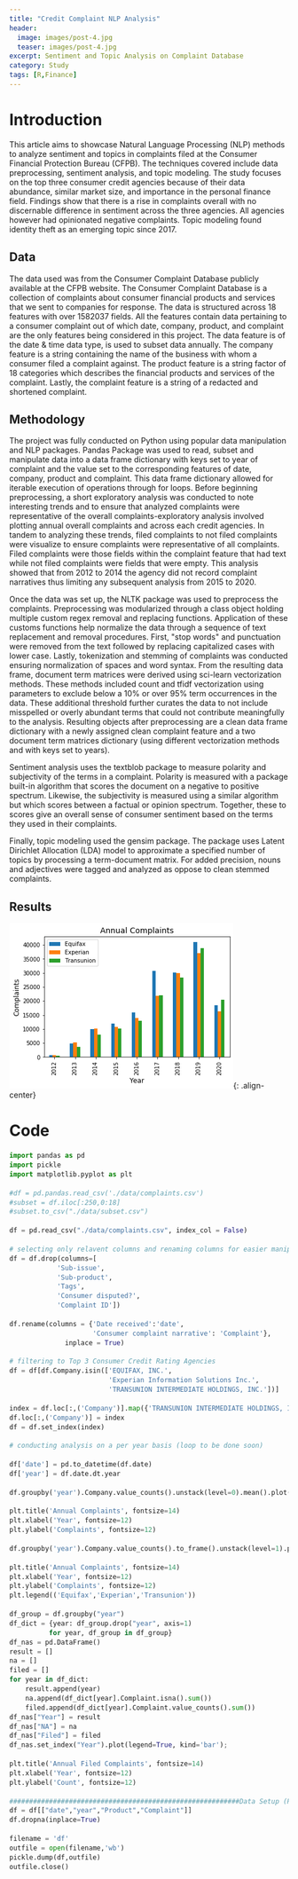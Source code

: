 ```yaml
---
title: "Credit Complaint NLP Analysis"
header:
  image: images/post-4.jpg
  teaser: images/post-4.jpg
excerpt: Sentiment and Topic Analysis on Complaint Database
category: Study
tags: [R,Finance]
---
```


# Introduction

This article aims to showcase Natural Language Processing (NLP) methods to analyze sentiment and topics in complaints filed at the Consumer Financial Protection Bureau (CFPB). The techniques covered include data preprocessing, sentiment analysis, and topic modeling. The study focuses on the top three consumer credit agencies because of their data abundance, similar market size, and importance in the personal finance field. Findings show that there is a rise in complaints overall with no discernable difference in sentiment across the three agencies. All agencies however had opinionated negative complaints. Topic modeling found identity theft as an emerging topic since 2017.

## Data

The data used was from the Consumer Complaint Database publicly available at the CFPB website. The Consumer Complaint Database is a collection of complaints about consumer financial products and services that we sent to companies for response. The data is structured across 18 features with over 1582037 fields. All the features contain data pertaining to a consumer complaint out of which date, company, product, and complaint are the only features being considered in this project. The data feature is of the date & time data type, is used to subset data annually. The company feature is a string containing the name of the business with whom a consumer filed a complaint against. The product feature is a string factor of 18 categories which describes the financial products and services of the complaint. Lastly, the complaint feature is a string of a redacted and shortened complaint. 

## Methodology

The project was fully conducted on Python using popular data manipulation and NLP packages. Pandas Package was used to read, subset and manipulate data into a data frame dictionary with keys set to year of complaint and the value set to the corresponding features of date, company, product and complaint. This data frame dictionary allowed for iterable execution of operations through for loops. Before beginning preprocessing, a short exploratory analysis was conducted to note interesting trends and to ensure that analyzed complaints were representative of the overall complaints-exploratory analysis involved plotting annual overall complaints and across each credit agencies. In tandem to analyzing these trends, filed complaints to not filed complaints were visualize to ensure complaints were representative of all complaints. Filed complaints were those fields within the complaint feature that had text while not filed complaints were fields that were empty. This analysis showed that from 2012 to 2014 the agency did not record complaint narratives thus limiting any subsequent analysis from 2015 to 2020.

Once the data was set up, the NLTK package was used to preprocess the complaints. Preprocessing was modularized through a class object holding multiple custom regex removal and replacing functions. Application of these customs functions help normalize the data through a sequence of text replacement and removal procedures. First, "stop words" and punctuation were removed from the text followed by replacing capitalized cases with lower case. Lastly, tokenization and stemming of complaints was conducted ensuring normalization of spaces and word syntax. From the resulting data frame, document term matrices were derived using sci-learn vectorization methods. These methods included count and tfidf vectorization using parameters to exclude below a 10% or over 95% term occurrences in the data. These additional threshold further curates the data to not include misspelled or overly abundant terms that could not contribute meaningfully to the analysis. Resulting objects after preprocessing are a clean data frame dictionary with a newly assigned clean complaint feature and a two document term matrices dictionary (using different vectorization methods and with keys set to years).

Sentiment analysis uses the textblob package to measure polarity and subjectivity of the terms in a complaint. Polarity is measured with a package built-in algorithm that scores the document on a negative to positive spectrum. Likewise, the subjectivity is measured using a similar algorithm but which scores between a factual or opinion spectrum. Together, these to scores give an overall sense of consumer sentiment based on the terms they used in their complaints.

Finally, topic modeling used the gensim package. The package uses Latent Dirichlet Allocation (LDA) model to approximate a specified number of topics by processing a term-document matrix. For added precision, nouns and adjectives were tagged and analyzed as oppose to clean stemmed complaints.


## Results

![image-center](/images/post-4-figure-1.png){: .align-center}

# Code

```python
import pandas as pd
import pickle
import matplotlib.pyplot as plt

#df = pd.pandas.read_csv('./data/complaints.csv')
#subset = df.iloc[:250,0:18]
#subset.to_csv("./data/subset.csv")

df = pd.read_csv("./data/complaints.csv", index_col = False)

# selecting only relavent columns and renaming columns for easier manipulation
df = df.drop(columns=[
            'Sub-issue',
            'Sub-product',
            'Tags', 
            'Consumer disputed?',
            'Complaint ID'])

df.rename(columns = {'Date received':'date', 
                     'Consumer complaint narrative': 'Complaint'}, 
              inplace = True)

# filtering to Top 3 Consumer Credit Rating Agencies
df = df[df.Company.isin(['EQUIFAX, INC.', 
                         'Experian Information Solutions Inc.',
                         'TRANSUNION INTERMEDIATE HOLDINGS, INC.'])]

index = df.loc[:,('Company')].map({'TRANSUNION INTERMEDIATE HOLDINGS, INC.': 'Transunion', 'Experian Information Solutions Inc.':'Experian', 'EQUIFAX, INC.':'Equifax'}).values
df.loc[:,('Company')] = index
df = df.set_index(index)

# conducting analysis on a per year basis (loop to be done soon)

df['date'] = pd.to_datetime(df.date)
df['year'] = df.date.dt.year

df.groupby('year').Company.value_counts().unstack(level=0).mean().plot();

plt.title('Annual Complaints', fontsize=14)
plt.xlabel('Year', fontsize=12)
plt.ylabel('Complaints', fontsize=12)

df.groupby('year').Company.value_counts().to_frame().unstack(level=1).plot(legend=False, kind='bar');

plt.title('Annual Complaints', fontsize=14)
plt.xlabel('Year', fontsize=12)
plt.ylabel('Complaints', fontsize=12)
plt.legend(('Equifax','Experian','Transunion'))

df_group = df.groupby("year")
df_dict = {year: df_group.drop("year", axis=1) 
          for year, df_group in df_group}
df_nas = pd.DataFrame()
result = []
na = []
filed = []
for year in df_dict:
    result.append(year)
    na.append(df_dict[year].Complaint.isna().sum())
    filed.append(df_dict[year].Complaint.value_counts().sum())
df_nas["Year"] = result
df_nas["NA"] = na
df_nas["Filed"] = filed
df_nas.set_index("Year").plot(legend=True, kind='bar');

plt.title('Annual Filed Complaints', fontsize=14)
plt.xlabel('Year', fontsize=12)
plt.ylabel('Count', fontsize=12)

##########################################################Data Setup (Pickle)#
df = df[["date","year","Product","Complaint"]]
df.dropna(inplace=True)

filename = 'df'
outfile = open(filename,'wb')
pickle.dump(df,outfile)
outfile.close()
```
